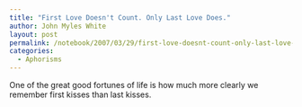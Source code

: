 ```yaml
---
title: "First Love Doesn't Count. Only Last Love Does."
author: John Myles White
layout: post
permalink: /notebook/2007/03/29/first-love-doesnt-count-only-last-love-does/
categories:
  - Aphorisms
---
```


One of the great good fortunes of life is how much more clearly we remember first kisses than last kisses.
